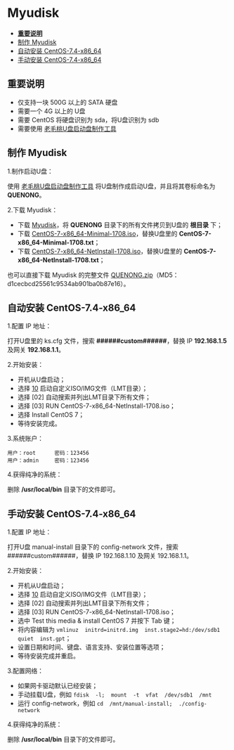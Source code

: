 ﻿# Myudisk

 - [**重要说明**][1]
 - [制作 Myudisk][2]
 - [自动安装 CentOS-7.4-x86_64][3]
 - [手动安装 CentOS-7.4-x86_64][4]

## 重要说明

 - 仅支持一块 500G 以上的 SATA 硬盘
 - 需要一个 4G 以上的 U盘
 - 需要 CentOS 将硬盘识别为 sda，将U盘识别为 sdb
 - 需要使用 [老毛桃U盘启动盘制作工具][5]

## 制作 Myudisk

1.制作启动U盘：

使用 [老毛桃U盘启动盘制作工具][6] 将U盘制作成启动U盘，并且将其卷标命名为 **QUENONG**。

2.下载 Myudisk：

 - 下载 [Myudisk][7]，将 **QUENONG** 目录下的所有文件拷贝到U盘的 **根目录** 下；
 - 下载 [CentOS-7-x86_64-Minimal-1708.iso][8]，替换U盘里的 **CentOS-7-x86_64-Minimal-1708.txt**；
 - 下载 [CentOS-7-x86_64-NetInstall-1708.iso][9]，替换U盘里的 **CentOS-7-x86_64-NetInstall-1708.txt**；

也可以直接下载 Myudisk 的完整文件 [QUENONG.zip][10]（MD5：d1cecbcd25561c9534ab901ba0b87e16）。

## 自动安装 CentOS-7.4-x86_64

1.配置 IP 地址：

打开U盘里的 ks.cfg 文件，搜索 **######custom######**，替换 IP **192.168.1.5** 及网关 **192.168.1.1**。

2.开始安装：

 - 开机从U盘启动；
 - 选择 [10] 启动自定义ISO/IMG文件（LMT目录）；
 - 选择 [02] 自动搜索并列出LMT目录下所有文件；
 - 选择 [03] RUN CentOS-7-x86_64-NetInstall-1708.iso；
 - 选择 Install CentOS 7；
 - 等待安装完成。

3.系统账户：

    用户：root      密码：123456
    用户：admin     密码：123456

4.获得纯净的系统：

删除 **/usr/local/bin** 目录下的文件即可。

## 手动安装 CentOS-7.4-x86_64

1.配置 IP 地址：

打开U盘 manual-install 目录下的 config-network 文件，搜索 ######custom######，替换 IP 192.168.1.10 及网关 192.168.1.1。

2.开始安装：

 - 开机从U盘启动；
 - 选择 [10] 启动自定义ISO/IMG文件（LMT目录）；
 - 选择 [02] 自动搜索并列出LMT目录下所有文件；
 - 选择 [03] RUN CentOS-7-x86_64-NetInstall-1708.iso；
 - 选中 Test this media & install CentOS 7 并按下 Tab 键；
 - 将内容编辑为 `vmlinuz  initrd=initrd.img  inst.stage2=hd:/dev/sdb1  quiet  inst.gpt`；
 - 设置日期和时间、键盘、语言支持、安装位置等选项；
 - 等待安装完成并重启。

3.配置网络：

 - 如果网卡驱动默认已经安装；
 - 手动挂载U盘，例如 `fdisk  -l;  mount  -t  vfat  /dev/sdb1  /mnt`
 - 运行 config-network，例如 `cd  /mnt/manual-install;  ./config-network`

4.获得纯净的系统：

删除 **/usr/local/bin** 目录下的文件即可。


  [1]: https://github.com/quefei/myudisk#%E9%87%8D%E8%A6%81%E8%AF%B4%E6%98%8E
  [2]: https://github.com/quefei/myudisk#%E5%88%B6%E4%BD%9C-myudisk
  [3]: https://github.com/quefei/myudisk#%E8%87%AA%E5%8A%A8%E5%AE%89%E8%A3%85-centos-74-x86_64
  [4]: https://github.com/quefei/myudisk#%E6%89%8B%E5%8A%A8%E5%AE%89%E8%A3%85-centos-74-x86_64
  [5]: http://laomaotao.net/down/2016/1015/4932.html
  [6]: http://laomaotao.net/down/2016/1015/4932.html
  [7]: https://gitee.com/quefei/myudisk/repository/archive/master
  [8]: http://mirrors.aliyun.com/centos/7/isos/x86_64/CentOS-7-x86_64-Minimal-1708.iso
  [9]: https://pan.baidu.com/s/1dEQfc7v
  [10]: http://pan.baidu.com/s/1eSlHJUy